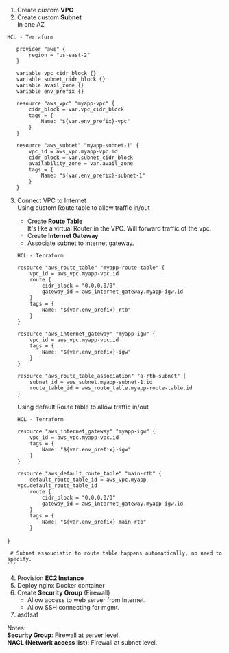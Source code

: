 1. Create custom **VPC**
2. Create custom **Subnet**  
    In one AZ
 ```HCL
HCL - Terraform

    provider "aws" {
        region = "us-east-2"
    }

    variable vpc_cidr_block {}
    variable subnet_cidr_block {}
    variable avail_zone {}
    variable env_prefix {}
    
    resource "aws_vpc" "myapp-vpc" {
        cidr_block = var.vpc_cidr_block
        tags = {
            Name: "${var.env_prefix}-vpc"
        }
    }
    
    resource "aws_subnet" "myapp-subnet-1" {
        vpc_id = aws_vpc.myapp-vpc.id
        cidr_block = var.subnet_cidr_block
        availability_zone = var.avail_zone
        tags = {
            Name: "${var.env_prefix}-subnet-1"
        }
    }
 ```
3. Connect VPC to Internet  
   Using custom Route table to allow traffic in/out
   * Create **Route Table**  
   It's like a virtual Router in the VPC. Will forward traffic of the vpc.
   * Create **Internet Gateway**
   * Associate subnet to internet gateway.

    ```HCL
    HCL - Terraform

    resource "aws_route_table" "myapp-route-table" {
        vpc_id = aws_vpc.myapp-vpc.id
        route {
            cidr_block = "0.0.0.0/0"
            gateway_id = aws_internet_gateway.myapp-igw.id
        }
        tags = {
            Name: "${var.env_prefix}-rtb"
        }
    }

    resource "aws_internet_gateway" "myapp-igw" {
        vpc_id = aws_vpc.myapp-vpc.id
        tags = {
            Name: "${var.env_prefix}-igw"
        }
    }

    resource "aws_route_table_association" "a-rtb-subnet" {
        subnet_id = aws_subnet.myapp-subnet-1.id
        route_table_id = aws_route_table.myapp-route-table.id
    }
    ```
    Using default Route table to allow traffic in/out  
    ```HCL
    HCL - Terraform
    
    resource "aws_internet_gateway" "myapp-igw" {
        vpc_id = aws_vpc.myapp-vpc.id
        tags = {
            Name: "${var.env_prefix}-igw"
        }
    }

    resource "aws_default_route_table" "main-rtb" {
        default_route_table_id = aws_vpc.myapp-vpc.default_route_table_id
        route {
            cidr_block = "0.0.0.0/0"
            gateway_id = aws_internet_gateway.myapp-igw.id
        }
        tags = {
            Name: "${var.env_prefix}-main-rtb"
        }    
}

     # Subnet assouciatin to route table happens automatically, no need to specify.    
    ```

4. Provision **EC2 Instance**
5. Deploy nginx Docker container
6. Create **Security Group** (Firewall)
   * Allow access to web server from Internet.
   * Allow SSH connecting for mgmt.
7. asdfsaf

Notes:  
**Security Group**: Firewall at server level.  
**NACL (Network access list)**: Firewall at subnet level.